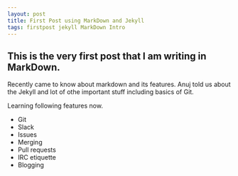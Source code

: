 ```yaml
---
layout: post
title: First Post using MarkDown and Jekyll 
tags: firstpost jekyll MarkDown Intro
---
```


## This is the very first post that I am writing in MarkDown. 
 Recently came to know about markdown and its features. Anuj told us about the Jekyll and lot of othe important stuff including basics of Git.    
 
 Learning following features now.   

* Git
* Slack
* Issues
* Merging
* Pull requests
* IRC etiquette
* Blogging
 
